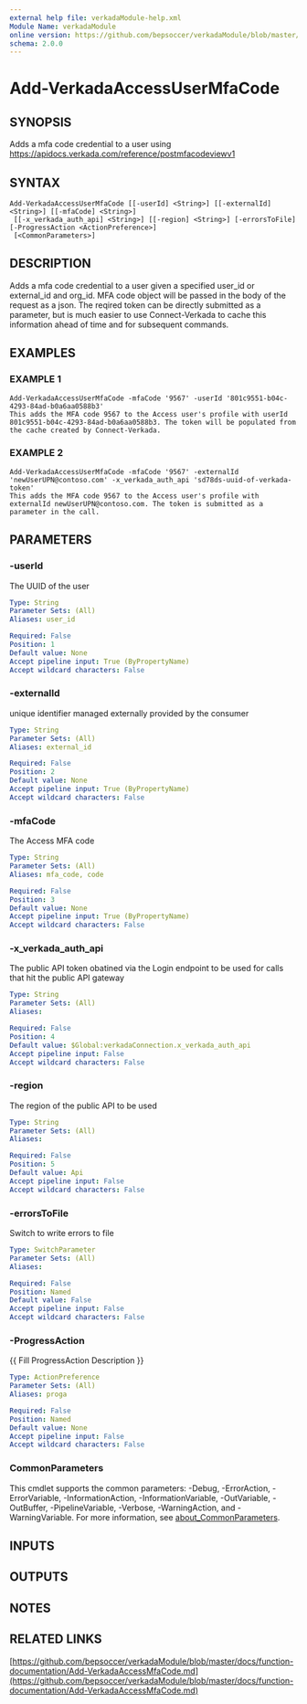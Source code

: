 ```yaml
---
external help file: verkadaModule-help.xml
Module Name: verkadaModule
online version: https://github.com/bepsoccer/verkadaModule/blob/master/docs/function-documentation/Add-VerkadaAccessMfaCode.md
schema: 2.0.0
---
```


# Add-VerkadaAccessUserMfaCode

## SYNOPSIS
Adds a mfa code credential to a user using https://apidocs.verkada.com/reference/postmfacodeviewv1

## SYNTAX

```
Add-VerkadaAccessUserMfaCode [[-userId] <String>] [[-externalId] <String>] [[-mfaCode] <String>]
 [[-x_verkada_auth_api] <String>] [[-region] <String>] [-errorsToFile] [-ProgressAction <ActionPreference>]
 [<CommonParameters>]
```

## DESCRIPTION
Adds a mfa code credential to a user given a specified user_id or external_id and org_id.
MFA code object will be passed in the body of the request as a json.
The reqired token can be directly submitted as a parameter, but is much easier to use Connect-Verkada to cache this information ahead of time and for subsequent commands.

## EXAMPLES

### EXAMPLE 1
```
Add-VerkadaAccessUserMfaCode -mfaCode '9567' -userId '801c9551-b04c-4293-84ad-b0a6aa0588b3'
This adds the MFA code 9567 to the Access user's profile with userId 801c9551-b04c-4293-84ad-b0a6aa0588b3. The token will be populated from the cache created by Connect-Verkada.
```

### EXAMPLE 2
```
Add-VerkadaAccessUserMfaCode -mfaCode '9567' -externalId 'newUserUPN@contoso.com' -x_verkada_auth_api 'sd78ds-uuid-of-verkada-token'
This adds the MFA code 9567 to the Access user's profile with externalId newUserUPN@contoso.com. The token is submitted as a parameter in the call.
```

## PARAMETERS

### -userId
The UUID of the user

```yaml
Type: String
Parameter Sets: (All)
Aliases: user_id

Required: False
Position: 1
Default value: None
Accept pipeline input: True (ByPropertyName)
Accept wildcard characters: False
```

### -externalId
unique identifier managed externally provided by the consumer

```yaml
Type: String
Parameter Sets: (All)
Aliases: external_id

Required: False
Position: 2
Default value: None
Accept pipeline input: True (ByPropertyName)
Accept wildcard characters: False
```

### -mfaCode
The Access MFA code

```yaml
Type: String
Parameter Sets: (All)
Aliases: mfa_code, code

Required: False
Position: 3
Default value: None
Accept pipeline input: True (ByPropertyName)
Accept wildcard characters: False
```

### -x_verkada_auth_api
The public API token obatined via the Login endpoint to be used for calls that hit the public API gateway

```yaml
Type: String
Parameter Sets: (All)
Aliases:

Required: False
Position: 4
Default value: $Global:verkadaConnection.x_verkada_auth_api
Accept pipeline input: False
Accept wildcard characters: False
```

### -region
The region of the public API to be used

```yaml
Type: String
Parameter Sets: (All)
Aliases:

Required: False
Position: 5
Default value: Api
Accept pipeline input: False
Accept wildcard characters: False
```

### -errorsToFile
Switch to write errors to file

```yaml
Type: SwitchParameter
Parameter Sets: (All)
Aliases:

Required: False
Position: Named
Default value: False
Accept pipeline input: False
Accept wildcard characters: False
```

### -ProgressAction
{{ Fill ProgressAction Description }}

```yaml
Type: ActionPreference
Parameter Sets: (All)
Aliases: proga

Required: False
Position: Named
Default value: None
Accept pipeline input: False
Accept wildcard characters: False
```

### CommonParameters
This cmdlet supports the common parameters: -Debug, -ErrorAction, -ErrorVariable, -InformationAction, -InformationVariable, -OutVariable, -OutBuffer, -PipelineVariable, -Verbose, -WarningAction, and -WarningVariable. For more information, see [about_CommonParameters](http://go.microsoft.com/fwlink/?LinkID=113216).

## INPUTS

## OUTPUTS

## NOTES

## RELATED LINKS

[https://github.com/bepsoccer/verkadaModule/blob/master/docs/function-documentation/Add-VerkadaAccessMfaCode.md](https://github.com/bepsoccer/verkadaModule/blob/master/docs/function-documentation/Add-VerkadaAccessMfaCode.md)

